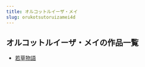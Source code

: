 ```yaml
---
title: オルコットルイーザ・メイ
slug: orukotsutoruizamei4d
---
```


## オルコットルイーザ・メイの作品一覧

- [若草物語](ruocaowuyu-076)
